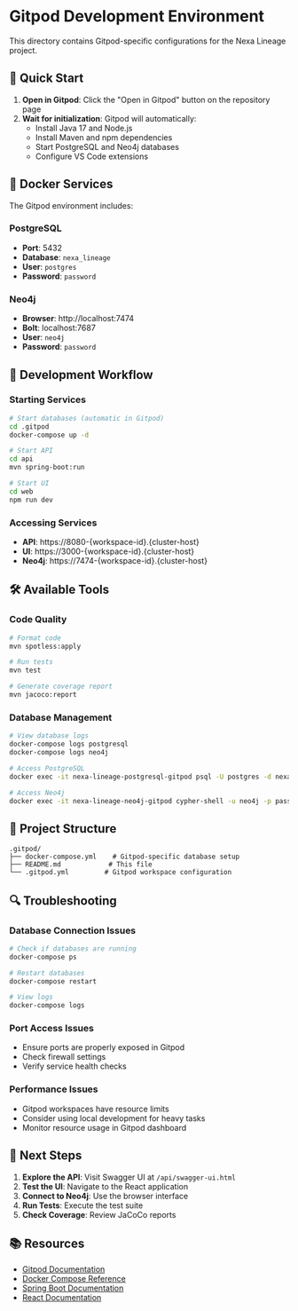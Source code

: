 # Gitpod Development Environment

This directory contains Gitpod-specific configurations for the Nexa Lineage project.

## 🚀 Quick Start

1. **Open in Gitpod**: Click the "Open in Gitpod" button on the repository page
2. **Wait for initialization**: Gitpod will automatically:
   - Install Java 17 and Node.js
   - Install Maven and npm dependencies
   - Start PostgreSQL and Neo4j databases
   - Configure VS Code extensions

## 🐳 Docker Services

The Gitpod environment includes:

### PostgreSQL
- **Port**: 5432
- **Database**: `nexa_lineage`
- **User**: `postgres`
- **Password**: `password`

### Neo4j
- **Browser**: http://localhost:7474
- **Bolt**: localhost:7687
- **User**: `neo4j`
- **Password**: `password`

## 🔧 Development Workflow

### Starting Services
```bash
# Start databases (automatic in Gitpod)
cd .gitpod
docker-compose up -d

# Start API
cd api
mvn spring-boot:run

# Start UI
cd web
npm run dev
```

### Accessing Services
- **API**: https://8080-{workspace-id}.{cluster-host}
- **UI**: https://3000-{workspace-id}.{cluster-host}
- **Neo4j**: https://7474-{workspace-id}.{cluster-host}

## 🛠️ Available Tools

### Code Quality
```bash
# Format code
mvn spotless:apply

# Run tests
mvn test

# Generate coverage report
mvn jacoco:report
```

### Database Management
```bash
# View database logs
docker-compose logs postgresql
docker-compose logs neo4j

# Access PostgreSQL
docker exec -it nexa-lineage-postgresql-gitpod psql -U postgres -d nexa_lineage

# Access Neo4j
docker exec -it nexa-lineage-neo4j-gitpod cypher-shell -u neo4j -p password
```

## 📁 Project Structure

```
.gitpod/
├── docker-compose.yml    # Gitpod-specific database setup
├── README.md            # This file
└── .gitpod.yml         # Gitpod workspace configuration
```

## 🔍 Troubleshooting

### Database Connection Issues
```bash
# Check if databases are running
docker-compose ps

# Restart databases
docker-compose restart

# View logs
docker-compose logs
```

### Port Access Issues
- Ensure ports are properly exposed in Gitpod
- Check firewall settings
- Verify service health checks

### Performance Issues
- Gitpod workspaces have resource limits
- Consider using local development for heavy tasks
- Monitor resource usage in Gitpod dashboard

## 🎯 Next Steps

1. **Explore the API**: Visit Swagger UI at `/api/swagger-ui.html`
2. **Test the UI**: Navigate to the React application
3. **Connect to Neo4j**: Use the browser interface
4. **Run Tests**: Execute the test suite
5. **Check Coverage**: Review JaCoCo reports

## 📚 Resources

- [Gitpod Documentation](https://www.gitpod.io/docs)
- [Docker Compose Reference](https://docs.docker.com/compose/)
- [Spring Boot Documentation](https://spring.io/projects/spring-boot)
- [React Documentation](https://reactjs.org/docs/) 